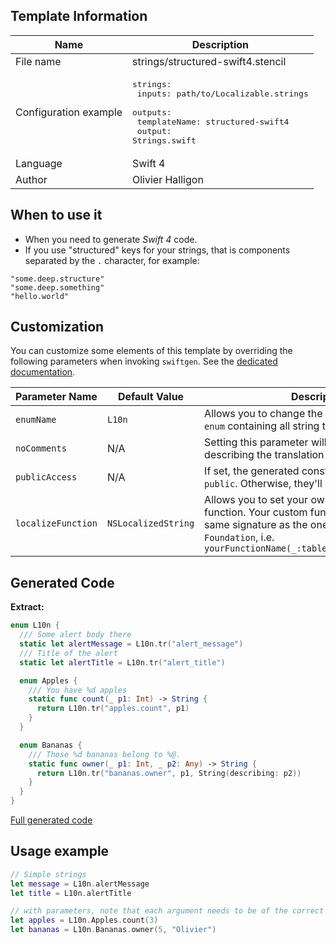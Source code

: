 ## Template Information

| Name      | Description       |
| --------- | ----------------- |
| File name | strings/structured-swift4.stencil |
| Configuration example | <pre>strings:<br />  inputs: path/to/Localizable.strings<br />  outputs:<br />    templateName: structured-swift4<br />    output: Strings.swift</pre> |
| Language | Swift 4 |
| Author | Olivier Halligon |

## When to use it

- When you need to generate *Swift 4* code.
- If you use "structured" keys for your strings, that is components separated by the `.` character, for example:

```
"some.deep.structure"
"some.deep.something"
"hello.world"
```

## Customization

You can customize some elements of this template by overriding the following parameters when invoking `swiftgen`. See the [dedicated documentation](../../ConfigFile.md).

| Parameter Name | Default Value | Description |
| -------------- | ------------- | ----------- |
| `enumName` | `L10n` | Allows you to change the name of the generated `enum` containing all string tables. |
| `noComments` | N/A | Setting this parameter will disable the comments describing the translation of a key. |
| `publicAccess` | N/A | If set, the generated constants will be marked as `public`. Otherwise, they'll be declared `internal`. |
| `localizeFunction` | `NSLocalizedString` | Allows you to set your own custom localization function. Your custom function must have the same signature as the one provided by `Foundation`, i.e. `yourFunctionName(_:tableName:bundle:comment:)` |

## Generated Code

**Extract:**

```swift
enum L10n {
  /// Some alert body there
  static let alertMessage = L10n.tr("alert_message")
  /// Title of the alert
  static let alertTitle = L10n.tr("alert_title")

  enum Apples {
    /// You have %d apples
    static func count(_ p1: Int) -> String {
      return L10n.tr("apples.count", p1)
    }
  }

  enum Bananas {
    /// Those %d bananas belong to %@.
    static func owner(_ p1: Int, _ p2: Any) -> String {
      return L10n.tr("bananas.owner", p1, String(describing: p2))
    }
  }
}
```

[Full generated code](../../../Tests/Fixtures/Generated/Strings/structured-swift4/localizable.swift)

## Usage example

```swift
// Simple strings
let message = L10n.alertMessage
let title = L10n.alertTitle

// with parameters, note that each argument needs to be of the correct type
let apples = L10n.Apples.count(3)
let bananas = L10n.Bananas.owner(5, "Olivier")
```

